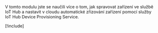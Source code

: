 V tomto modulu jste se naučili více o tom, jak spravovat zařízení ve službě IoT Hub a nastavit v cloudu automatické zřizování zařízení pomocí služby IoT Hub Device Provisioning Service.

[!include[](../../../includes/azure-sandbox-cleanup.md)]
